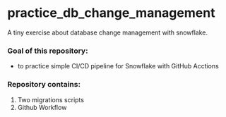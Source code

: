 # practice_db_change_management
A tiny exercise about database change management with snowflake.


### Goal of this repository:
- to practice simple CI/CD pipeline for Snowflake with GitHub Acctions



### Repository contains:
1. Two migrations scripts
2. Github Workflow
